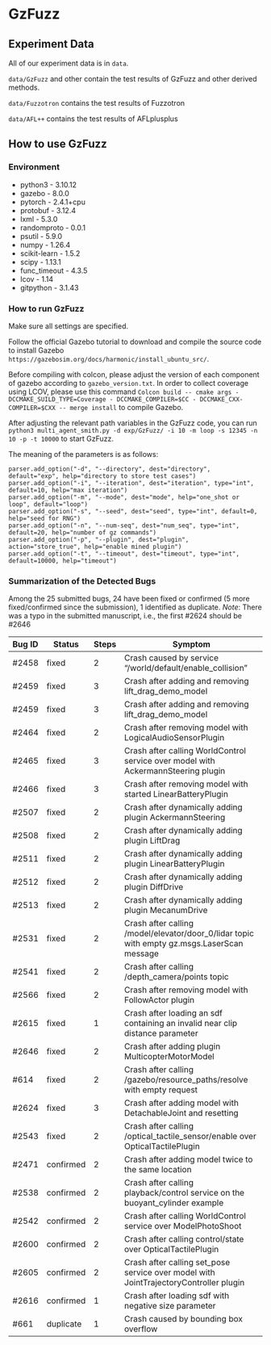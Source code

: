 # GzFuzz

## Experiment Data

All of our experiment data is in `data`.

`data/GzFuzz` and other contain the test results of GzFuzz and other derived methods.

`data/Fuzzotron` contains the test results of Fuzzotron

`data/AFL++` contains the test results of AFLplusplus

## How to use GzFuzz

### Environment

- python3 - 3.10.12
- gazebo - 8.0.0
- pytorch - 2.4.1+cpu
- protobuf - 3.12.4
- lxml - 5.3.0
- randomproto - 0.0.1
- psutil - 5.9.0
- numpy - 1.26.4
- scikit-learn - 1.5.2
- scipy - 1.13.1
- func_timeout - 4.3.5
- lcov - 1.14
- gitpython - 3.1.43

### How to run GzFuzz

Make sure all settings are specified.

Follow the official Gazebo tutorial to download and compile the source code to install Gazebo `https://gazebosim.org/docs/harmonic/install_ubuntu_src/`.

Before compiling with colcon, please adjust the version of each component of gazebo according to `gazebo_version.txt`. In order to collect coverage using LCOV, please use this command `Colcon build -- cmake args - DCCMAKE_SUILD_TYPE=Coverage - DCCMAKE_COMPILER=$CC - DCCMAKE_CXX-COMPILER=$CXX -- merge install` to compile Gazebo.

After adjusting the relevant path variables in the GzFuzz code, you can run `python3 multi_agent_smith.py -d exp/GzFuzz/ -i 10 -m loop -s 12345 -n 10 -p -t 10000` to start GzFuzz.

The meaning of the parameters is as follows:

```
parser.add_option("-d", "--directory", dest="directory", default="exp", help="directory to store test cases")
parser.add_option("-i", "--iteration", dest="iteration", type="int", default=10, help="max iteration")
parser.add_option("-m", "--mode", dest="mode", help="one_shot or loop", default="loop")
parser.add_option("-s", "--seed", dest="seed", type="int", default=0, help="seed for RNG")
parser.add_option("-n", "--num-seq", dest="num_seq", type="int", default=20, help="number of gz commands")
parser.add_option("-p", "--plugin", dest="plugin", action="store_true", help="enable mined plugin")
parser.add_option("-t", "--timeout", dest="timeout", type="int", default=10000, help="timeout")
```

### Summarization of the Detected Bugs

Among the 25 submitted bugs, 24 have been fixed or confirmed (5 more fixed/confirmed since the submission), 1 identified as duplicate. *Note*: There was a typo in the submitted manuscript, i.e., the first #2624 should be #2646

| Bug ID | Status    | Steps | Symptom                                                      |
| :----- | --------- | ----- | ------------------------------------------------------------ |
| #2458  | fixed     | 2     | Crash caused by service “/world/default/enable_collision”    |
| #2459  | fixed     | 3     | Crash after adding and removing lift_drag_demo_model         |
| #2459  | fixed     | 3     | Crash after adding and removing lift_drag_demo_model         |
| #2464  | fixed     | 2     | Crash after removing model with LogicalAudioSensorPlugin     |
| #2465  | fixed     | 3     | Crash after calling WorldControl service over model with AckermannSteering plugin |
| #2466  | fixed     | 3     | Crash after removing model with started LinearBatteryPlugin  |
| #2507  | fixed     | 2     | Crash after dynamically adding plugin AckermannSteering      |
| #2508  | fixed     | 2     | Crash after dynamically adding plugin LiftDrag               |
| #2511  | fixed     | 2     | Crash after dynamically adding plugin LinearBatteryPlugin    |
| #2512  | fixed     | 2     | Crash after dynamically adding plugin DiffDrive              |
| #2513  | fixed     | 2     | Crash after dynamically adding plugin MecanumDrive           |
| #2531  | fixed     | 2     | Crash after calling /model/elevator/door_0/lidar topic with empty gz.msgs.LaserScan message |
| #2541  | fixed     | 2     | Crash after calling /depth_camera/points topic               |
| #2566  | fixed     | 2     | Crash after removing model with FollowActor plugin           |
| #2615  | fixed     | 1     | Crash after loading an sdf containing an invalid near clip distance parameter |
| #2646  | fixed     | 2     | Crash after adding plugin MulticopterMotorModel              |
| #614   | fixed     | 2     | Crash after calling /gazebo/resource_paths/resolve with empty request |
| #2624  | fixed     | 3     | Crash after adding model with DetachableJoint and resetting  |
| #2543  | fixed     | 2     | Crash after calling /optical_tactile_sensor/enable over OpticalTactilePlugin |
| #2471  | confirmed | 2     | Crash after adding model twice to the same location          |
| #2538  | confirmed | 2     | Crash after calling playback/control service on the buoyant_cylinder example |
| #2542  | confirmed | 2     | Crash after calling WorldControl service over ModelPhotoShoot |
| #2600  | confirmed | 2     | Crash after calling control/state over OpticalTactilePlugin  |
| #2605  | confirmed | 2     | Crash after calling set_pose service over model with JointTrajectoryController plugin |
| #2616  | confirmed | 1     | Crash after loading sdf with negative size parameter         |
| #661   | duplicate | 1     | Crash caused by bounding box overflow                        |

